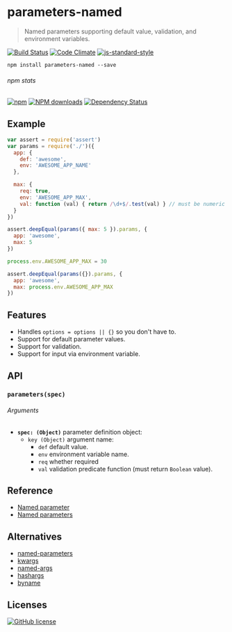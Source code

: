 # parameters-named
> Named parameters supporting default value, validation, and environment variables.

[![Build Status](http://img.shields.io/travis/wilmoore/parameters-named.js.svg)](https://travis-ci.org/wilmoore/parameters-named.js) [![Code Climate](https://codeclimate.com/github/wilmoore/parameters-named.js/badges/gpa.svg)](https://codeclimate.com/github/wilmoore/parameters-named.js) [![js-standard-style](https://img.shields.io/badge/code%20style-standard-brightgreen.svg?style=flat)](https://github.com/feross/standard)

```shell
npm install parameters-named --save
```

###### npm stats

[![npm](https://img.shields.io/npm/v/parameters-named.svg)](https://www.npmjs.org/package/parameters-named) [![NPM downloads](http://img.shields.io/npm/dm/parameters-named.svg)](https://www.npmjs.org/package/parameters-named) [![Dependency Status](https://gemnasium.com/wilmoore/parameters-named.js.svg)](https://gemnasium.com/wilmoore/parameters-named.js) 

## Example

```js
var assert = require('assert')
var params = require('./')({
  app: {
    def: 'awesome',
    env: 'AWESOME_APP_NAME'
  },

  max: {
    req: true,
    env: 'AWESOME_APP_MAX',
    val: function (val) { return /\d+$/.test(val) } // must be numeric
  }
})

assert.deepEqual(params({ max: 5 }).params, {
  app: 'awesome',
  max: 5
})

process.env.AWESOME_APP_MAX = 30

assert.deepEqual(params({}).params, {
  app: 'awesome',
  max: process.env.AWESOME_APP_MAX
})
```

## Features

- Handles `options = options || {}` so you don't have to.
- Support for default parameter values.
- Support for validation.
- Support for input via environment variable.

## API

### `parameters(spec)`

###### Arguments

 * **`spec: (Object)`** parameter definition object:
     * `key (Object)` argument name:
         * `def` default value.
         * `env` environment variable name.
         * `req` whether required
         * `val` validation predicate function (must return `Boolean` value).

## Reference

- [Named parameter](http://en.wikipedia.org/wiki/Named_parameter)
- [Named parameters](http://rosettacode.org/wiki/Named_parameters)

## Alternatives

- [named-parameters](https://www.npmjs.com/package/named-parameters)
- [kwargs](https://www.npmjs.com/package/kwargs)
- [named-args](https://www.npmjs.com/package/named-args)
- [hashargs](https://www.npmjs.com/package/hashargs)
- [byname](https://www.npmjs.com/package/byname)

## Licenses

[![GitHub license](https://img.shields.io/github/license/wilmoore/parameters-named.js.svg)](https://github.com/wilmoore/parameters-named.js/blob/master/license)
